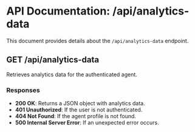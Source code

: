 # API Documentation: /api/analytics-data

This document provides details about the `/api/analytics-data` endpoint.

## GET /api/analytics-data

Retrieves analytics data for the authenticated agent.

### Responses

- **200 OK**: Returns a JSON object with analytics data.
- **401 Unauthorized**: If the user is not authenticated.
- **404 Not Found**: If the agent profile is not found.
- **500 Internal Server Error**: If an unexpected error occurs.
